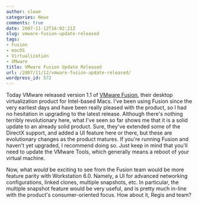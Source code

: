 ```yaml
---
author: slowe
categories: News
comments: true
date: 2007-11-12T16:02:21Z
slug: vmware-fusion-update-released
tags:
- Fusion
- macOS
- Virtualization
- VMware
title: VMware Fusion Update Released
url: /2007/11/12/vmware-fusion-update-released/
wordpress_id: 572
---
```


Today VMware released version 1.1 of [VMware Fusion](http://www.vmware.com/mac/), their desktop virtualization product for Intel-based Macs. I've been using Fusion since the very earliest days and have been really pleased with the product, so I had no hesitation in upgrading to the latest release. Although there's nothing terribly revolutionary here, what I've seen so far shows me that it is a solid update to an already solid product. Sure, they've extended some of the DirectX support, and added a UI feature here or there, but these are evolutionary changes as the product matures. If you're running Fusion and haven't yet upgraded, I recommend doing so. Just keep in mind that you'll need to update the VMware Tools, which generally means a reboot of your virtual machine.

Now, what _would_ be exciting to see from the Fusion team would be more feature parity with Workstation 6.0. Namely, a UI for advanced networking configurations, linked clones, multiple snapshots, etc. In particular, the multiple snapshot feature would be very useful, and is pretty much in-line with the product's consumer-oriented focus. How about it, Regis and team?
